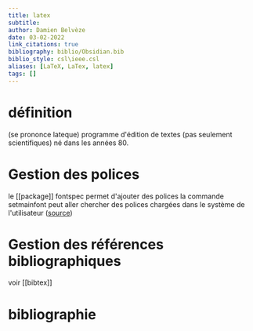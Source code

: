 ```yaml
---
title: latex
subtitle:
author: Damien Belvèze
date: 03-02-2022
link_citations: true
bibliography: biblio/Obsidian.bib
biblio_style: csl\ieee.csl
aliases: [LaTeX, LaTex, latex]
tags: []
---
```


# définition

(se prononce lateque)
programme d'édition de textes (pas seulement scientifiques) né dans les années 80. 

# Gestion des polices
le [[package]] fontspec permet d'ajouter des polices
la commande setmainfont peut aller chercher des polices chargées dans le système de l'utilisateur ([source](https://twitter.com/LaurentDietric2/status/1489141309961080832))

# Gestion des références bibliographiques

voir [[bibtex]]



# bibliographie

